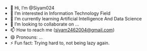 - 👋 Hi, I’m @Siyam024
- 👀 I’m interested in Information Technology Field
- 🌱 I’m currently learning Artificial Intelligence And Data Science
- 💞️ I’m looking to collaborate on ...
- 📫 How to reach me (siyam2462004@gmail.com)
- 😄 Pronouns: ...
- ⚡ Fun fact: Trying hard to, not being lazy again.

<!---
Siyam024/Siyam024 is a ✨ special ✨ repository because its `README.md` (this file) appears on your GitHub profile.
You can click the Preview link to take a look at your changes.
--->
